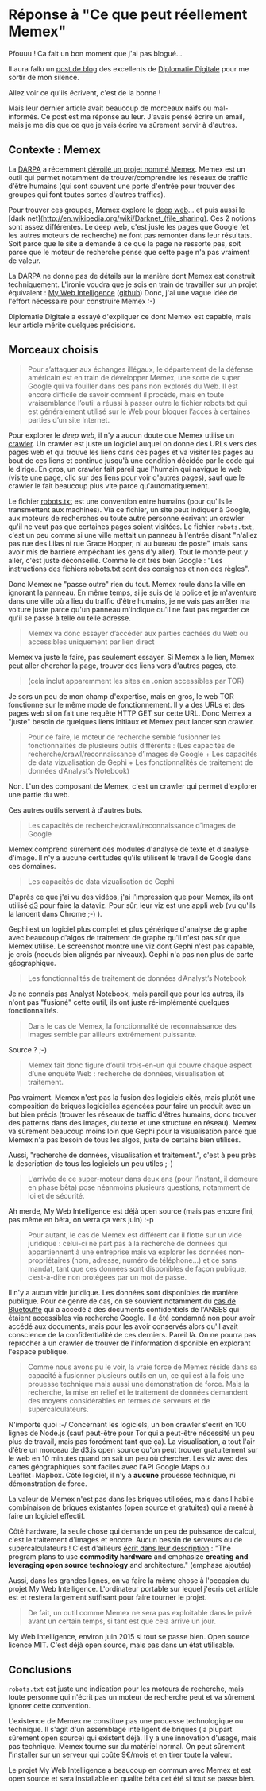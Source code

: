 # Réponse à "Ce que peut réellement Memex"

Pfouuu ! Ca fait un bon moment que j'ai pas blogué...

Il aura fallu un [post de blog](http://www.diplomatie-digitale.com/featured/surete/memex-web-profond-darpa-1534) des excellents de [Diplomatie Digitale](https://twitter.com/LesDiplomates) pour me sortir de mon silence.

Allez voir ce qu'ils écrivent, c'est de la bonne !

Mais leur dernier article avait beaucoup de morceaux naïfs ou mal-informés. Ce post est ma réponse au leur. J'avais pensé écrire un email, mais je me dis que ce que je vais écrire va sûrement servir à d'autres.

## Contexte : Memex

La [DARPA](http://en.wikipedia.org/wiki/DARPA) a récemment [dévoilé un projet nommé Memex](http://www.cbsnews.com/news/new-search-engine-exposes-the-dark-web/). Memex est un outil qui permet notamment de trouver/comprendre les réseaux de traffic d'être humains (qui sont souvent une porte d'entrée pour trouver des groupes qui font toutes sortes d'autres traffics).

Pour trouver ces groupes, Memex explore le [deep web](http://en.wikipedia.org/wiki/Deep_Web)... et puis aussi le [dark net](http://en.wikipedia.org/wiki/Darknet_(file_sharing). Ces 2 notions sont assez différentes.
Le deep web, c'est juste les pages que Google (et les autres moteurs de recherche) ne font pas remonter dans leur résultats. Soit parce que le site a demandé à ce que la page ne ressorte pas, soit parce que le moteur de recherche pense que cette page n'a pas vraiment de valeur.

La DARPA ne donne pas de détails sur la manière dont Memex est construit techniquement. L'ironie voudra que je sois en train de travailler sur un projet équivalent : [My Web Intelligence](http://fr.slideshare.net/alakel/my-web-intelligence-une-plateforme-open-source-au-service-des-humanits-digitales) ([github](https://github.com/MyWebIntelligence/MyWebIntelligence))
Donc, j'ai une vague idée de l'effort nécessaire pour construire Memex :-)

Diplomatie Digitale a essayé d'expliquer ce dont Memex est capable, mais leur article mérite quelques précisions.


## Morceaux choisis

> Pour s’attaquer aux échanges illégaux, le département de la défense américain est en train de développer Memex, une sorte de super Google qui va fouiller dans ces pans non explorés du Web. Il est encore difficile de savoir comment il procède, mais en toute vraisemblance l’outil a réussi à passer outre le fichier robots.txt qui est généralement utilisé sur le Web pour bloquer l’accès à certaines parties d’un site Internet.

Pour explorer le *deep web*, il n'y a aucun doute que Memex utilise un [crawler](http://en.wikipedia.org/wiki/Web_crawler). Un crawler est juste un logiciel auquel on donne des URLs vers des pages web et qui trouve les liens dans ces pages et va visiter les pages au bout de ces liens et continue jusqu'à une condition décidée par le code qui le dirige.
En gros, un crawler fait pareil que l'humain qui navigue le web (visite une page, clic sur des liens pour voir d'autres pages), sauf que le crawler le fait beaucoup plus vite parce qu'automatiquement.

Le fichier [robots.txt](https://support.google.com/webmasters/answer/6062608?hl=fr) est une convention entre humains (pour qu'ils le transmettent aux machines). Via ce fichier, un site peut indiquer à Google, aux moteurs de recherches ou toute autre personne écrivant un crawler qu'il ne veut pas que certaines pages soient visitées.
Le fichier `robots.txt`, c'est un peu comme si une ville mettait un panneau à l'entrée disant "n'allez pas rue des Lilas ni rue Grace Hopper, ni au bureau de poste" (mais sans avoir mis de barrière empêchant les gens d'y aller). Tout le monde peut y aller, c'est juste déconseillé.
Comme le dit très bien Google : "Les instructions des fichiers robots.txt sont des consignes et non des règles".

Donc Memex ne "passe outre" rien du tout. Memex roule dans la ville en ignorant la panneau. En même temps, si je suis de la police et je m'aventure dans une ville où a lieu du traffic d'être humains, je ne vais pas arrêter ma voiture juste parce qu'un panneau m'indique qu'il ne faut pas regarder ce qu'il se passe à telle ou telle adresse.

> Memex va donc essayer d’accéder aux parties cachées du Web ou accessibles uniquement par lien direct

Memex va juste le faire, pas seulement essayer. Si Memex a le lien, Memex peut aller chercher la page, trouver des liens vers d'autres pages, etc.

> (cela inclut apparemment les sites en .onion accessibles par TOR)

Je sors un peu de mon champ d'expertise, mais en gros, le web TOR fonctionne sur le même mode de fonctionnement. Il y a des URLs et des pages web si on fait une requête HTTP GET sur cette URL. Donc Memex a "juste" besoin de quelques liens initiaux et Memex peut lancer son crawler.

> Pour ce faire, le moteur de recherche semble fusionner les fonctionnalités de plusieurs outils différents : (Les capacités de recherche/crawl/reconnaissance d’images de Google + Les capacités de data vizualisation de Gephi + Les fonctionnalités de traitement de données d’Analyst’s Notebook)

Non. L'un des composant de Memex, c'est un crawler qui permet d'explorer une partie du web. 

Ces autres outils servent à d'autres buts.


> Les capacités de recherche/crawl/reconnaissance d’images de Google

Memex comprend sûrement des modules d'analyse de texte et d'analyse d'image. Il n'y a aucune certitudes qu'ils utilisent le travail de Google dans ces domaines.


> Les capacités de data vizualisation de Gephi

D'après ce que j'ai vu des vidéos, j'ai l'impression que pour Memex, ils ont utilisé [d3](http://d3js.org/) pour faire la dataviz. Pour sûr, leur viz est une appli web (vu qu'ils la lancent dans Chrome ;-) ). 

Gephi est un logiciel plus complet et plus générique d'analyse de graphe avec beaucoup d'algos de traitement de graphe qu'il n'est pas sûr que Memex utilise. Le screenshot montre une viz dont Gephi n'est pas capable, je crois (noeuds bien alignés par niveaux). Gephi n'a pas non plus de carte géographique.


> Les fonctionnalités de traitement de données d’Analyst’s Notebook

Je ne connais pas Analyst Notebook, mais pareil que pour les autres, ils n'ont pas "fusioné" cette outil, ils ont juste ré-implémenté quelques fonctionnalités.



> Dans le cas de Memex, la fonctionnalité de reconnaissance des images semble par ailleurs extrêmement puissante.

Source ? ;-)



> Memex fait donc figure d’outil trois-en-un qui couvre chaque aspect d’une enquête Web : recherche de données, visualisation et traitement.

Pas vraiment. Memex n'est pas la fusion des logiciels cités, mais plutôt une composition de briques logicielles agencées pour faire un produit avec un but bien précis (trouver les réseaux de traffic d'êtres humains, donc trouver des patterns dans des images, du texte et une structure en réseau).
Memex va sûrement beaucoup moins loin que Gephi pour la visualisation parce que Memex n'a pas besoin de tous les algos, juste de certains bien utilisés.

Aussi, "recherche de données, visualisation et traitement.", c'est à peu près la description de tous les logiciels un peu utiles ;-)


> L’arrivée de ce super-moteur dans deux ans (pour l’instant, il demeure en phase bêta) pose néanmoins plusieurs questions, notamment de loi et de sécurité.

Ah merde, My Web Intelligence est déjà open source (mais pas encore fini, pas même en béta, on verra ça vers juin) :-p


> Pour autant, le cas de Memex est différent car il flotte sur un vide juridique : celui-ci ne part pas à la recherche de données qui appartiennent à une entreprise mais va explorer les données non-propriétaires (nom, adresse, numéro de téléphone…) et ce sans mandat, tant que ces données sont disponibles de façon publique, c’est-à-dire non protégées par un mot de passe.

Il n'y a aucun vide juridique. Les données sont disponibles de manière publique.
Pour ce genre de cas, on se souvient notamment du [cas de Bluetouffe](http://www.numerama.com/magazine/28295-bluetouff-condamne-en-appel-pour-avoir-su-utiliser-google.html) qui a accedé à des documents confidentiels de l'ANSES qui étaient accessibles via recherche Google. Il a été condamné non pour avoir accédé aux documents, mais pour les avoir conservés alors qu'il avait conscience de la confidentialité de ces derniers.
Pareil là. On ne pourra pas reprocher à un crawler de trouver de l'information disponible en explorant l'espace publique.

> Comme nous avons pu le voir, la vraie force de Memex réside dans sa capacité à fusionner plusieurs outils en un, ce qui est à la fois une prouesse technique mais aussi une démonstration de force. Mais la recherche, la mise en relief et le traitement de données demandent des moyens considérables en termes de serveurs et de supercalculateurs. 

N'importe quoi :-/
Concernant les logiciels, un bon crawler s'écrit en 100 lignes de Node.js (sauf peut-être pour Tor qui a peut-être nécessité un peu plus de travail, mais pas forcément tant que ça). La visualisation, a tout l'air d'être un morceau de d3.js open source qu'on peut trouver gratuitement sur le web en 10 minutes quand on sait un peu où chercher. Les viz avec des cartes géographiques sont faciles avec l'API Google Maps ou Leaflet+Mapbox. Côté logiciel, il n'y a **aucune** prouesse technique, ni démonstration de force. 

La valeur de Memex n'est pas dans les briques utilisées, mais dans l'habile combinaison de briques existantes (open source et gratuites) qui a mené à faire un logiciel effectif.

Côté hardware, la seule chose qui demande un peu de puissance de calcul, c'est le traitement d'images et encore. Aucun besoin de serveurs ou de supercalculateurs !
C'est d'ailleurs [écrit dans leur description](http://www.darpa.mil/newsevents/releases/2014/02/09.aspx) : "The program plans to use **commodity hardware** and emphasize **creating and leveraging open source technology** and architecture." (emphase ajoutée)

Aussi, dans les grandes lignes, on va faire la même chose à l'occasion du projet My Web Intelligence. L'ordinateur portable sur lequel j'écris cet article est et restera largement suffisant pour faire tourner le projet.



> De fait, un outil comme Memex ne sera pas exploitable dans le privé avant un certain temps, si tant est que cela arrive un jour.

My Web Intelligence, environ juin 2015 si tout se passe bien. Open source licence MIT. C'est déjà open source, mais pas dans un état utilisable.


## Conclusions

`robots.txt` est juste une indication pour les moteurs de recherche, mais toute personne qui n'écrit pas un moteur de recherche peut et va sûrement ignorer cette convention.

L'existence de Memex ne constitue pas une prouesse technologique ou technique. Il s'agit d'un assemblage intelligent de briques (la plupart sûrement open source) qui existent déjà. Il y a une innovation d'usage, mais pas technique.
Memex tourne sur du matériel normal. On peut sûrement l'installer sur un serveur qui coûte 9€/mois et en tirer toute la valeur.

Le projet My Web Intelligence a beaucoup en commun avec Memex et est open source et sera installable en qualité béta cet été si tout se passe bien.






















